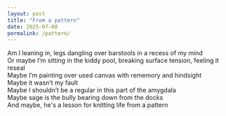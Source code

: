 ```yaml
---
layout: post
title: "From a pattern"
date: 2025-07-08
permalink: /pattern/
---
```


Am I leaning in, legs dangling over barstools in a recess of my mind<br>
Or maybe I’m sitting in the kiddy pool, breaking surface tension, feeling it reseal<br>
Maybe I’m painting over used canvas with rememory and hindsight<br>
Maybe it wasn’t my fault<br>
Maybe I shouldn’t be a regular in this part of the amygdala<br>
Maybe sage is the bully bearing down from the docks<br>
And maybe, he's a lesson for knitting life from a pattern
